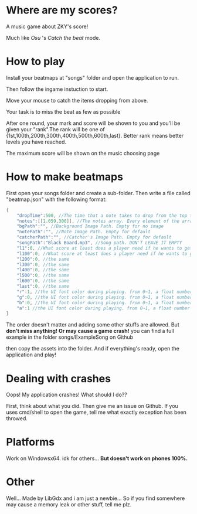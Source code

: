 # Where are my scores?
A music game about ZKY's score!

Much like _Osu_ 's _Catch the beat_ mode.

# How to play

Install your beatmaps at "songs" folder and open the application to run.

Then follow the ingame instuction to start.

Move your mouse to catch the items dropping from above.

Your task is to miss the beat as few as possible

After one round, your mark and score will be shown to you and you'll be given your "rank".The rank will be one of {1st,100th,200th,300th,400th,500th,600th,last}. Better rank means better levels you have reached.

The maximum score will be shown on the music choosing page

# How to make beatmaps
First open your songs folder and create a sub-folder. Then write a file called "beatmap.json" with the following format:
```java
{
    "dropTime":500, //The time that a note takes to drop from the top to the bottom
    "notes":[[1.059,300]], //The notes array. Every element of the array should be a two-element array [e1,e2]. e1 is a float means the time that the note appears and e2 is an integer means the x position of the note that will appear.
    "bgPath":"", //Background Image Path. Empty for no image
    "notePath":"", //Note Image Path. Empty for default
    "catcherPath":"", //Catcher's Image Path. Empty for default
    "songPath":"Black Board.mp3", //Song path. DON'T LEAVE IT EMPTY
    "l1":0, //What score at least does a player need if he wants to get the 1st rank
    "l100":0, //What score at least does a player need if he wants to get the 100th rank
    "l200":0, //the same
    "l300":0, //the same
    "l400":0, //the same
    "l500":0, //the same
    "l600":0, //the same
    "last":0, //the same
    "r":1, //the UI font color during playing. from 0~1, a float number
    "g":0, //the UI font color during playing. from 0~1, a float number
    "b":0, //the UI font color during playing. from 0~1, a float number
    "a":1 //the UI font color during playing. from 0~1, a float number
}
```

The order doesn't matter and adding some other stuffs are allowed. But **don't miss anything! Or may cause a game crash!**
you can find a full example in the folder songs/ExampleSong on Github

then copy the assets into the folder. And if everything's ready, open the application and play!

# Dealing with crashes
Oops! My application crashes! What should I do?? 

First, think about what you did. Then give me an issue on Github. If you uses cmd/shell to open the game, tell me what exactly exception has been throwed.

# Platforms
Work on Windowsx64. idk for others... **But doesn't work on phones 100%.**

# Other
Well... Made by LibGdx and i am just a newbie... So if you find somewhere may cause a memory leak or other stuff, tell me plz.